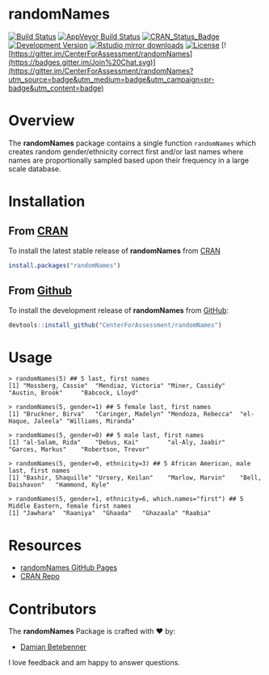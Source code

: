 randomNames
===========


[![Build Status](https://travis-ci.org/CenterForAssessment/randomNames.svg?branch=master)](https://travis-ci.org/CenterForAssessment/randomNames)
[![AppVeyor Build Status](https://ci.appveyor.com/api/projects/status/github/centerforassessment/Literasee?branch=master&svg=true)](https://ci.appveyor.com/project/centerforassessment/Literasee)
[![CRAN_Status_Badge](http://www.r-pkg.org/badges/version/randomNames)](http://cran.r-project.org/package=randomNames)
[![Development Version](https://img.shields.io/badge/devel-1.0--0.0-brightgreen.svg)](https://github.com/CenterForAssessment/randomNames)
[![Rstudio mirror downloads](http://cranlogs.r-pkg.org/badges/grand-total/randomNames)](https://github.com/metacran/cranlogs.app)
[![License](http://img.shields.io/badge/license-GPL%203-brightgreen.svg?style=flat)](https://github.com/CenterForAssessment/randomNames/blob/master/LICENSE.md)
[![https://gitter.im/CenterForAssessment/randomNames](https://badges.gitter.im/Join%20Chat.svg)](https://gitter.im/CenterForAssessment/randomNames?utm_source=badge&utm_medium=badge&utm_campaign=pr-badge&utm_content=badge)


# Overview

The **randomNames** package contains a single function `randomNames` which creates random gender/ethnicity correct first and/or last names where names are proportionally sampled based upon their frequency in a large scale database.


# Installation

## From [CRAN](https://CRAN.R-project.org/package=randomNames)

To install the latest stable release of **randomNames** from [CRAN](https://CRAN.R-project.org/package=randomNames)

```R
install.packages("randomNames")
```

## From [Github](https://github.com/CenterForAssessment/randomNames/)

To install the development release of **randomNames** from [GitHub](https://github.com/CenterForAssessment/randomNames/):

```R
devtools::install_github("CenterForAssessment/randomNames")
```

# Usage

```
> randomNames(5) ## 5 last, first names
[1] "Mossberg, Cassie"  "Mendiaz, Victoria" "Miner, Cassidy"    "Austin, Brook"     "Babcock, Lloyd"

> randomNames(5, gender=1) ## 5 female last, first names
[1] "Bruckner, Birva"   "Caringer, Madelyn" "Mendoza, Rebecca"  "el-Haque, Jaleela" "Williams, Miranda"

> randomNames(5, gender=0) ## 5 male last, first names
[1] "al-Salam, Rida"    "Debus, Kai"        "al-Aly, Jaabir"    "Garces, Markus"    "Robertson, Trevor"

> randomNames(5, gender=0, ethnicity=3) ## 5 African American, male last, first names
[1] "Bashir, Shaquille" "Ursery, Keilan"    "Marlow, Marvin"    "Bell, Daishavon"   "Hammond, Kyle"

> randomNames(5, gender=1, ethnicity=6, which.names="first") ## 5 Middle Eastern, female first names
[1] "Jawhara"  "Raaniya"  "Ghaada"   "Ghazaala" "Raabia"
```


# Resources

* [randomNames GitHub Pages](https://CenterForAssessment.github.io/randomNames)
* [CRAN Repo](https://CRAN.R-project.org/package=randomNames)


# Contributors

The **randomNames** Package is crafted with :heart: by:

* [Damian Betebenner](https://github.com/dbetebenner)

I love feedback and am happy to answer questions.
